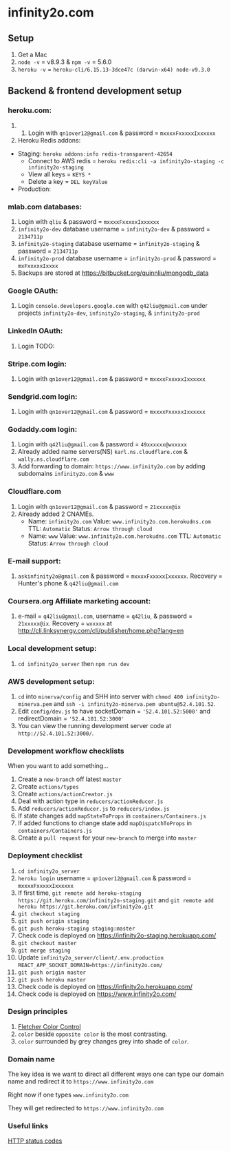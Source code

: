 # infinity2o.com

## Setup

1. Get a Mac
2. `node -v` = v8.9.3 & `npm -v` = 5.6.0
3. `heroku -v` = `heroku-cli/6.15.13-3dce47c (darwin-x64) node-v9.3.0`

## Backend & frontend development setup

### heroku.com:

1.  1. Login with `qn1over12@gmail.com` & password = `mxxxxFxxxxxIxxxxxx`
2. Heroku Redis addons:

* Staging: `heroku addons:info redis-transparent-42654`
    * Connect to AWS redis = `heroku redis:cli -a infinity2o-staging -c infinity2o-staging`
    * View all keys = `KEYS *`
    * Delete a key = `DEL keyValue`
* Production:

### mlab.com databases:

1. Login with `qliu` & password = `mxxxxFxxxxxIxxxxxx`
2. `infinity2o-dev` database username = `infinity2o-dev` & password = `2134711p`
3. `infinity2o-staging` database username = `infinity2o-staging` & password = `2134711p`
4. `infinity2o-prod` database username = `infinity2o-prod` & password = `mxFxxxxxIxxxx`
5. Backups are stored at https://bitbucket.org/quinnliu/mongodb_data

### Google OAuth:

1. Login `console.developers.google.com` with `q42liu@gmail.com` under projects
   `infinity2o-dev`, `infinity2o-staging`, & `infinity2o-prod`

### LinkedIn OAuth:

1. Login TODO:

### Stripe.com login:

1. Login with `qn1over12@gmail.com` & password = `mxxxxFxxxxxIxxxxxx`

### Sendgrid.com login:

1. Login with `qn1over12@gmail.com` & password = `mxxxxFxxxxxIxxxxxx`

### Godaddy.com login:

1. Login with `q42liu@gmail.com` & password = `49xxxxxx@wxxxxx`
2. Already added name servers(NS) `karl.ns.cloudflare.com` & `wally.ns.cloudflare.com`
3. Add forwarding to domain: `https://www.infinity2o.com` by adding
   subdomains `infinity2o.com` & `www`

### Cloudflare.com

1. Login with `qn1over12@gmail.com` & password = `21xxxxx@ix`
2. Already added 2 CNAMEs.
    * Name: `infinity2o.com` Value: `www.infinity2o.com.herokudns.com`
      TTL: `Automatic` Status: `Arrow through cloud`
    * Name: `www` Value: `www.infinity2o.com.herokudns.com`
      TTL: `Automatic` Status: `Arrow through cloud`

### E-mail support:

1. `askinfinity2o@gmail.com` & password = `mxxxxFxxxxxIxxxxxx`. Recovery = Hunter's phone & `q42liu@gmail.com`

### Coursera.org Affiliate marketing account:

1. e-mail = `q42liu@gmail.com`, username = `q42liu`, & password = `21xxxxx@ix`. Recovery = `wxxxxx` at http://cli.linksynergy.com/cli/publisher/home.php?lang=en

### Local development setup:

1. `cd infinity2o_server` then `npm run dev`

### AWS development setup:

1. `cd` into `minerva/config` and SHH into server with `chmod 400 infinity2o-minerva.pem` and `ssh -i infinity2o-minerva.pem ubuntu@52.4.101.52`.
2. Edit `config/dev.js` to have socketDomain = `'52.4.101.52:5000'` and redirectDomain = `'52.4.101.52:3000'`
3. You can view the running development server code at `http://52.4.101.52:3000/`.

### Development workflow checklists

When you want to add something...

1. Create a `new-branch` off latest `master`
2. Create `actions/types`
3. Create `actions/actionCreator.js`
4. Deal with action type in `reducers/actionReducer.js`
5. Add `reducers/actionReducer.js` to `reducers/index.js`
6. If state changes add `mapStateToProps` in `containers/Containers.js`
7. If added functions to change state add `mapDispatchToProps` in `containers/Containers.js`
8. Create a `pull request` for your `new-branch` to merge into `master`

### Deployment checklist

1. `cd infinity2o_server`
2. `heroku login` username = `qn1over12@gmail.com` & password = `mxxxxFxxxxxIxxxxxx`
3. If first time, `git remote add heroku-staging https://git.heroku.com/infinity2o-staging.git` and `git remote add heroku https://git.heroku.com/infinity2o.git`
4. `git checkout staging`
5. `git push origin staging`
6. `git push heroku-staging staging:master`
7. Check code is deployed on https://infinity2o-staging.herokuapp.com/
8. `git checkout master`
9. `git merge staging`
10. Update `infinity2o_server/client/.env.production` `REACT_APP_SOCKET_DOMAIN=https://infinity2o.com/`
11. `git push origin master`
12. `git push heroku master`
13. Check code is deployed on https://infinity2o.herokuapp.com/
14. Check code is deployed on https://www.infinity2o.com/

### Design principles

1. [Fletcher Color Control](http://www.barnstonestudios.com/content/COLOUR-CONTROL-by-Frank-Morley-Fletcher.pdf)
2. `color` beside `opposite color` is the most contrasting.
3. `color` surrounded by grey changes grey into shade of `color`.

### Domain name

The key idea is we want to direct all different ways one can type our
domain name and redirect it to `https://www.infinity2o.com`

Right now if one types `www.infinity2o.com`

They will get redirected to `https://www.infinity2o.com`

### Useful links

[HTTP status codes](https://www.w3.org/Protocols/rfc2616/rfc2616-sec10.html)

